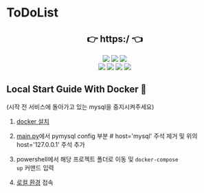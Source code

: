 # ToDoList
<p> <h2 align="middle"> 👉 https:/  👈 </h2></p>
<p align="middle">
  <img src="https://img.shields.io/badge/language-html-red.svg?style=flat-square"/>
  <img src="https://img.shields.io/badge/language-css-orange.svg?style=flat-square"/>
  <img src="https://img.shields.io/badge/language-VanillaJS-yellow.svg?style=flat-square"/>
  <br>
  <img src="https://img.shields.io/badge/framework-flask-green.svg?style=flat-square"/>
  <img src="https://img.shields.io/badge/framework-expresss-deepgreen.svg?style=flat-square"/>
 <img src="https://img.shields.io/badge/language-docker-blue.svg?style=flat-square"/>
  <a href="https://github.com/next-step/js-todo-list-step1/blob/main/LICENSE" target="_blank">
    <img src="https://img.shields.io/github/license/next-step/js-todo-list-step1.svg?style=flat-square&label=license&color=08CE5D"/>
  </a>
</p>


## Local Start Guide With Docker 🐳

(시작 전 서비스에 돌아가고 있는 mysql을 중지시켜주세요)
1. <a href="https://goddaehee.tistory.com/251">docker 설치</a>
2. <a href="https://github.com/rachel5004/ShareToDolistProject">main.py</a>에서 pymysql config 부분 # host='mysql' 주석 제거 및 위의 host='127.0.0.1' 주석 추가
3. powershell에서 해당 프로젝트 폴더로 이동 및 <code>docker-compose up</code> 커맨드 입력

4.  <a href="http://localhost:5000">로컬 환경</a> 접속


